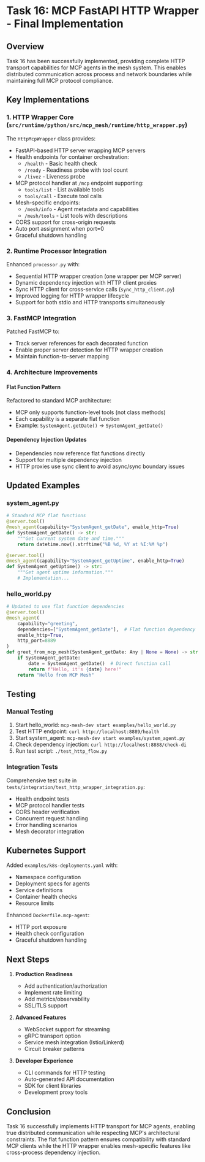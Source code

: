 # Task 16: MCP FastAPI HTTP Wrapper - Final Implementation

## Overview

Task 16 has been successfully implemented, providing complete HTTP transport capabilities for MCP agents in the mesh system. This enables distributed communication across process and network boundaries while maintaining full MCP protocol compliance.

## Key Implementations

### 1. HTTP Wrapper Core (`src/runtime/python/src/mcp_mesh/runtime/http_wrapper.py`)

The `HttpMcpWrapper` class provides:
- FastAPI-based HTTP server wrapping MCP servers
- Health endpoints for container orchestration:
  - `/health` - Basic health check
  - `/ready` - Readiness probe with tool count
  - `/livez` - Liveness probe
- MCP protocol handler at `/mcp` endpoint supporting:
  - `tools/list` - List available tools
  - `tools/call` - Execute tool calls
- Mesh-specific endpoints:
  - `/mesh/info` - Agent metadata and capabilities
  - `/mesh/tools` - List tools with descriptions
- CORS support for cross-origin requests
- Auto port assignment when port=0
- Graceful shutdown handling

### 2. Runtime Processor Integration

Enhanced `processor.py` with:
- Sequential HTTP wrapper creation (one wrapper per MCP server)
- Dynamic dependency injection with HTTP client proxies
- Sync HTTP client for cross-service calls (`sync_http_client.py`)
- Improved logging for HTTP wrapper lifecycle
- Support for both stdio and HTTP transports simultaneously

### 3. FastMCP Integration

Patched FastMCP to:
- Track server references for each decorated function
- Enable proper server detection for HTTP wrapper creation
- Maintain function-to-server mapping

### 4. Architecture Improvements

#### Flat Function Pattern
Refactored to standard MCP architecture:
- MCP only supports function-level tools (not class methods)
- Each capability is a separate flat function
- Example: `SystemAgent.getDate()` → `SystemAgent_getDate()`

#### Dependency Injection Updates
- Dependencies now reference flat functions directly
- Support for multiple dependency injection
- HTTP proxies use sync client to avoid async/sync boundary issues

## Updated Examples

### system_agent.py
```python
# Standard MCP flat functions
@server.tool()
@mesh_agent(capability="SystemAgent_getDate", enable_http=True)
def SystemAgent_getDate() -> str:
    """Get current system date and time."""
    return datetime.now().strftime("%B %d, %Y at %I:%M %p")

@server.tool()
@mesh_agent(capability="SystemAgent_getUptime", enable_http=True)
def SystemAgent_getUptime() -> str:
    """Get agent uptime information."""
    # Implementation...
```

### hello_world.py
```python
# Updated to use flat function dependencies
@server.tool()
@mesh_agent(
    capability="greeting",
    dependencies=["SystemAgent_getDate"],  # Flat function dependency
    enable_http=True,
    http_port=8889
)
def greet_from_mcp_mesh(SystemAgent_getDate: Any | None = None) -> str:
    if SystemAgent_getDate:
        date = SystemAgent_getDate()  # Direct function call
        return f"Hello, it's {date} here!"
    return "Hello from MCP Mesh"
```

## Testing

### Manual Testing
1. Start hello_world: `mcp-mesh-dev start examples/hello_world.py`
2. Test HTTP endpoint: `curl http://localhost:8889/health`
3. Start system_agent: `mcp-mesh-dev start examples/system_agent.py`
4. Check dependency injection: `curl http://localhost:8888/check-di`
5. Run test script: `./test_http_flow.py`

### Integration Tests
Comprehensive test suite in `tests/integration/test_http_wrapper_integration.py`:
- Health endpoint tests
- MCP protocol handler tests
- CORS header verification
- Concurrent request handling
- Error handling scenarios
- Mesh decorator integration

## Kubernetes Support

Added `examples/k8s-deployments.yaml` with:
- Namespace configuration
- Deployment specs for agents
- Service definitions
- Container health checks
- Resource limits

Enhanced `Dockerfile.mcp-agent`:
- HTTP port exposure
- Health check configuration
- Graceful shutdown handling

## Next Steps

1. **Production Readiness**
   - Add authentication/authorization
   - Implement rate limiting
   - Add metrics/observability
   - SSL/TLS support

2. **Advanced Features**
   - WebSocket support for streaming
   - gRPC transport option
   - Service mesh integration (Istio/Linkerd)
   - Circuit breaker patterns

3. **Developer Experience**
   - CLI commands for HTTP testing
   - Auto-generated API documentation
   - SDK for client libraries
   - Development proxy tools

## Conclusion

Task 16 successfully implements HTTP transport for MCP agents, enabling true distributed communication while respecting MCP's architectural constraints. The flat function pattern ensures compatibility with standard MCP clients while the HTTP wrapper enables mesh-specific features like cross-process dependency injection.